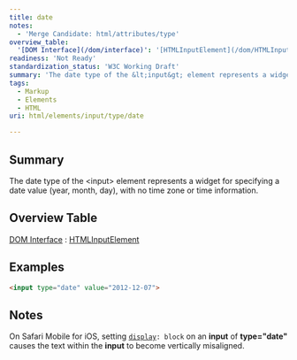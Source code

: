 ```yaml
---
title: date
notes:
  - 'Merge Candidate: html/attributes/type'
overview_table:
  '[DOM Interface](/dom/interface)': '[HTMLInputElement](/dom/HTMLInputElement)'
readiness: 'Not Ready'
standardization_status: 'W3C Working Draft'
summary: 'The date type of the &lt;input&gt; element represents a widget for specifying a date value (year, month, day), with no time zone or time information.'
tags:
  - Markup
  - Elements
  - HTML
uri: html/elements/input/type/date

---
```

## Summary

The date type of the &lt;input&gt; element represents a widget for specifying a date value (year, month, day), with no time zone or time information.

## Overview Table

[DOM Interface](/dom/interface)
:   [HTMLInputElement](/dom/HTMLInputElement)

## Examples

``` html
<input type="date" value="2012-12-07">
```

## Notes

On Safari Mobile for iOS, setting [`display`](/css/properties/display)`: block` on an **input** of **type="date"** causes the text within the **input** to become vertically misaligned.
